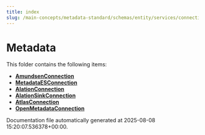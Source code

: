 ```yaml
---
title: index
slug: /main-concepts/metadata-standard/schemas/entity/services/connections/metadata
---
```


# Metadata

This folder contains the following items:

- [**AmundsenConnection**](/main-concepts/metadata-standard/schemas/entity/services/connections/metadata/amundsenconnection)
- [**MetadataESConnection**](/main-concepts/metadata-standard/schemas/entity/services/connections/metadata/metadataesconnection)
- [**AlationConnection**](/main-concepts/metadata-standard/schemas/entity/services/connections/metadata/alationconnection)
- [**AlationSinkConnection**](/main-concepts/metadata-standard/schemas/entity/services/connections/metadata/alationsinkconnection)
- [**AtlasConnection**](/main-concepts/metadata-standard/schemas/entity/services/connections/metadata/atlasconnection)
- [**OpenMetadataConnection**](/main-concepts/metadata-standard/schemas/entity/services/connections/metadata/openmetadataconnection)


Documentation file automatically generated at 2025-08-08 15:20:07.536378+00:00.
